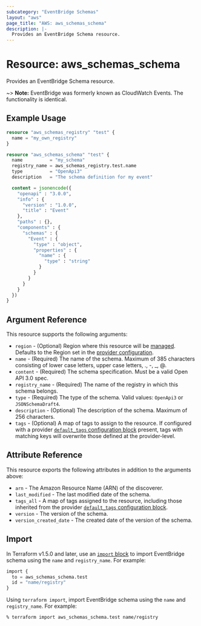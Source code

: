 ```yaml
---
subcategory: "EventBridge Schemas"
layout: "aws"
page_title: "AWS: aws_schemas_schema"
description: |-
  Provides an EventBridge Schema resource.
---
```


# Resource: aws_schemas_schema

Provides an EventBridge Schema resource.

~> **Note:** EventBridge was formerly known as CloudWatch Events. The functionality is identical.

## Example Usage

```terraform
resource "aws_schemas_registry" "test" {
  name = "my_own_registry"
}

resource "aws_schemas_schema" "test" {
  name          = "my_schema"
  registry_name = aws_schemas_registry.test.name
  type          = "OpenApi3"
  description   = "The schema definition for my event"

  content = jsonencode({
    "openapi" : "3.0.0",
    "info" : {
      "version" : "1.0.0",
      "title" : "Event"
    },
    "paths" : {},
    "components" : {
      "schemas" : {
        "Event" : {
          "type" : "object",
          "properties" : {
            "name" : {
              "type" : "string"
            }
          }
        }
      }
    }
  })
}
```

## Argument Reference

This resource supports the following arguments:

* `region` - (Optional) Region where this resource will be [managed](https://docs.aws.amazon.com/general/latest/gr/rande.html#regional-endpoints). Defaults to the Region set in the [provider configuration](https://registry.terraform.io/providers/hashicorp/aws/latest/docs#aws-configuration-reference).
* `name` - (Required) The name of the schema. Maximum of 385 characters consisting of lower case letters, upper case letters, ., -, _, @.
* `content` - (Required) The schema specification. Must be a valid Open API 3.0 spec.
* `registry_name` - (Required) The name of the registry in which this schema belongs.
* `type` - (Required) The type of the schema. Valid values: `OpenApi3` or `JSONSchemaDraft4`.
* `description` - (Optional) The description of the schema. Maximum of 256 characters.
* `tags` - (Optional) A map of tags to assign to the resource. If configured with a provider [`default_tags` configuration block](https://registry.terraform.io/providers/hashicorp/aws/latest/docs#default_tags-configuration-block) present, tags with matching keys will overwrite those defined at the provider-level.

## Attribute Reference

This resource exports the following attributes in addition to the arguments above:

* `arn` - The Amazon Resource Name (ARN) of the discoverer.
* `last_modified` - The last modified date of the schema.
* `tags_all` - A map of tags assigned to the resource, including those inherited from the provider [`default_tags` configuration block](https://registry.terraform.io/providers/hashicorp/aws/latest/docs#default_tags-configuration-block).
* `version` - The version of the schema.
* `version_created_date` - The created date of the version of the schema.

## Import

In Terraform v1.5.0 and later, use an [`import` block](https://developer.hashicorp.com/terraform/language/import) to import EventBridge schema using the `name` and `registry_name`. For example:

```terraform
import {
  to = aws_schemas_schema.test
  id = "name/registry"
}
```

Using `terraform import`, import EventBridge schema using the `name` and `registry_name`. For example:

```console
% terraform import aws_schemas_schema.test name/registry
```
